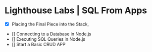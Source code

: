 # Lighthouse Labs | SQL From Apps 

* [x] Placing the Final Piece into the Stack, 
* [] Connecting to a Database in Node.js
* [] Executing SQL Queries in Node.js
* [] Start a Basic CRUD APP